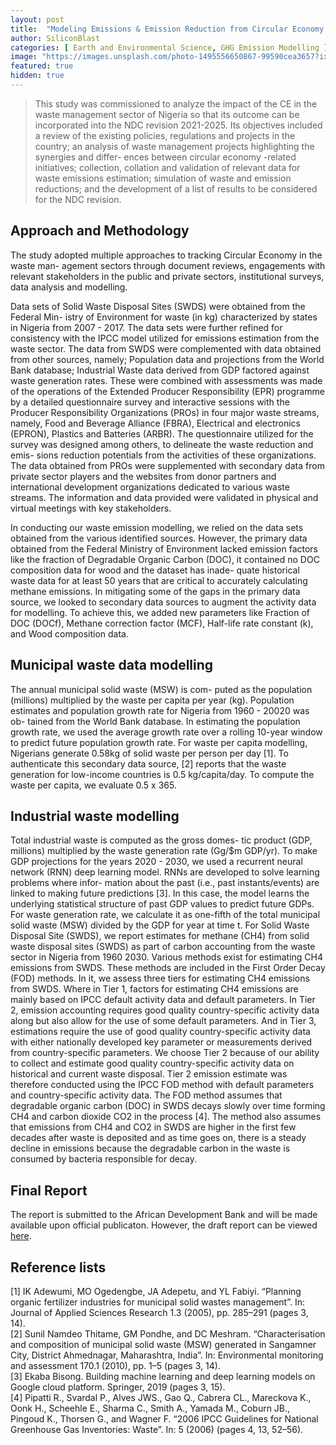 ```yaml
---
layout: post
title:  "Modeling Emissions & Emission Reduction from Circular Economy Analysis in the Waste Management Sector"
author: SiliconBlast
categories: [ Earth and Environmental Science, GHG Emission Modelling ]
image: "https://images.unsplash.com/photo-1495556650867-99590cea3657?ixid=MXwxMjA3fDB8MHxwaG90by1wYWdlfHx8fGVufDB8fHw%3D&ixlib=rb-1.2.1&auto=format&fit=crop&w=4950&q=80"
featured: true
hidden: true
---
```

> This study was commissioned to analyze the impact of the CE in the waste management sector of Nigeria so that its outcome can be incorporated into the NDC revision 2021-2025. Its objectives included a review of the existing policies, regulations and projects in the country; an analysis of waste management projects highlighting the synergies and differ- ences between circular economy -related initiatives; collection, collation and validation of relevant data for waste emissions estimation; simulation of waste and emission reductions; and the development of a list of results to be considered for the NDC revision.

## Approach and Methodology
The study adopted multiple approaches to tracking Circular Economy in the waste man- agement sectors through document reviews, engagements with relevant stakeholders in the public and private sectors, institutional surveys, data analysis and modelling.

Data sets of Solid Waste Disposal Sites (SWDS) were obtained from the Federal Min- istry of Environment for waste (in kg) characterized by states in Nigeria from 2007 - 2017. The data sets were further refined for consistency with the IPCC model utilized for emissions estimation from the waste sector. The data from SWDS were complemented with data obtained from other sources, namely; Population data and projections from the World Bank database; Industrial Waste data derived from GDP factored against waste generation rates. These were combined with assessments was made of the operations of the Extended Producer Responsibility (EPR) programme by a detailed questionnaire survey and interactive sessions with the Producer Responsibility Organizations (PROs) in four major waste streams, namely, Food and Beverage Alliance (FBRA), Electrical and electronics (EPRON), Plastics and Batteries (ARBR). The questionnaire utilized for the survey was designed among others, to delineate the waste reduction and emis- sions reduction potentials from the activities of these organizations. The data obtained from PROs were supplemented with secondary data from private sector players and the websites from donor partners and international development organizations dedicated to various waste streams. The information and data provided were validated in physical and virtual meetings with key stakeholders.

In conducting our waste emission modelling, we relied on the data sets obtained from the various identified sources. However, the primary data obtained from the Federal Ministry of Environment lacked emission factors like the fraction of Degradable Organic Carbon (DOC), it contained no DOC composition data for wood and the dataset has inade- quate historical waste data for at least 50 years that are critical to accurately calculating methane emissions. In mitigating some of the gaps in the primary data source, we looked to secondary data sources to augment the activity data for modelling. To achieve this, we added new parameters like Fraction of DOC (DOCf), Methane correction factor (MCF), Half-life rate constant (k), and Wood composition data.

## Municipal waste data modelling
The annual municipal solid waste (MSW) is com- puted as the population (millions) multiplied by the waste per capita per year (kg). Population estimates and population growth rate for Nigeria from 1960 - 20020 was ob- tained from the World Bank database. In estimating the population growth rate, we used the average growth rate over a rolling 10-year window to predict future population growth rate. For waste per capita modelling, Nigerians generate 0.58kg of solid waste per person per day [1]. To authenticate this secondary data source, [2] reports that the waste generation for low-income countries is 0.5 kg/capita/day. To compute the waste per capita, we evaluate 0.5 x 365.

## Industrial waste modelling
Total industrial waste is computed as the gross domes- tic product (GDP, millions) multiplied by the waste generation rate (Gg/$m GDP/yr). To make GDP projections for the years 2020 - 2030, we used a recurrent neural network (RNN) deep learning model. RNNs are developed to solve learning problems where infor- mation about the past (i.e., past instants/events) are linked to making future predictions [3]. In this case, the model learns the underlying statistical structure of past GDP values to predict future GDPs. For waste generation rate, we calculate it as one-fifth of the total municipal solid waste (MSW) divided by the GDP for year at time t.
For Solid Waste Disposal Site (SWDS), we report estimates for methane (CH4) from solid waste disposal sites (SWDS) as part of carbon accounting from the waste sector in Nigeria from 1960 2030. Various methods exist for estimating CH4 emissions from SWDS. These methods are included in the First Order Decay (FOD) methods. In it, we assess three tiers for estimating CH4 emissions from SWDS. Where in Tier 1, factors for estimating CH4 emissions are mainly based on IPCC default activity data and default parameters. In Tier 2, emission accounting requires good quality country-specific activity data along but also allow for the use of some default parameters. And in Tier 3, estimations require the use of good quality country-specific activity data with either nationally developed key parameter or measurements derived from country-specific parameters. We choose Tier 2 because of our ability to collect and estimate good quality country-specific activity data on historical and current waste disposal.
Tier 2 emission estimate was therefore conducted using the IPCC FOD method with default parameters and country-specific activity data. The FOD method assumes that degradable organic carbon (DOC) in SWDS decays slowly over time forming CH4 and carbon dioxide CO2 in the process [4]. The method also assumes that emissions from CH4 and CO2 in SWDS are higher in the first few decades after waste is deposited and as time goes on, there is a steady decline in emissions because the degradable carbon in the waste is consumed by bacteria responsible for decay.

## Final Report
The report is submitted to the African Development Bank and will be made available upon official publicaton. However, the draft report can be viewed [here](../assets/pdfs/GHG_Emissions_from_Waste_Management_in_Nigeria__Analyzing_Circular_Economy_Impacts.pdf).

## Reference lists
[1] IK Adewumi, MO Ogedengbe, JA Adepetu, and YL Fabiyi. “Planning organic fertilizer industries for municipal solid wastes management”. In: Journal of Applied Sciences Research 1.3 (2005), pp. 285–291 (pages 3, 14).  
[2] Sunil Namdeo Thitame, GM Pondhe, and DC Meshram. “Characterisation and composition of municipal solid waste (MSW) generated in Sangamner City, District Ahmednagar, Maharashtra, India”. In: Environmental monitoring and assessment 170.1 (2010), pp. 1–5 (pages 3, 14).  
[3] Ekaba Bisong. Building machine learning and deep learning models on Google cloud platform. Springer, 2019 (pages 3, 15).  
[4] Pipatti R., Svardal P., Alves JWS., Gao Q., Cabrera CL., Mareckova K., Oonk H., Scheehle E., Sharma C., Smith A., Yamada M., Coburn JB., Pingoud K., Thorsen G., and Wagner F. “2006 IPCC Guidelines for National Greenhouse Gas Inventories: Waste”. In: 5 (2006) (pages 4, 13, 52–56).  
